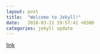 ```yaml
---
layout: post
title:  "Welcome to Jekyll!"
date:   2018-03-21 19:57:41 +0300
categories: jekyll update
---
```

[link](https://seyler.eksisozluk.com/istanbulda-kitabi-bilgisayari-alip-calismak-icin-gidilebilecek-sakin-mekanlar)
